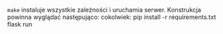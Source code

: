 `make` instaluje wszystkie zależności i uruchamia serwer.
Konstrukcja powinna wyglądać następująco:
cokolwiek:
 pip install -r requirements.txt
 flask run
